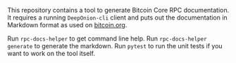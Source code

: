 This repository contains a tool to generate Bitcoin Core RPC documentation. It
requires a running `DeepOnion-cli` client and puts out the documentation in
Markdown format as used on [bitcoin.org](https://github.com/bitcoin-dot-org/bitcoin.org/tree/master/_data/devdocs/en/bitcoin-core/rpcs).

Run `rpc-docs-helper` to get command line help. Run `rpc-docs-helper generate`
to generate the markdown. Run `pytest` to run the unit tests if you want to work
on the tool itself.
